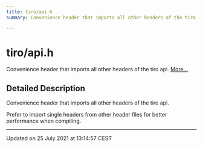```yaml
---
title: tiro/api.h
summary: Convenience header that imports all other headers of the tiro api. 

---
```


# tiro/api.h

Convenience header that imports all other headers of the tiro api.  [More...](#detailed-description)

## Detailed Description

Convenience header that imports all other headers of the tiro api. 

Prefer to import single headers from other header files for better performance when compiling. 






-------------------------------

Updated on 25 July 2021 at 13:14:57 CEST
